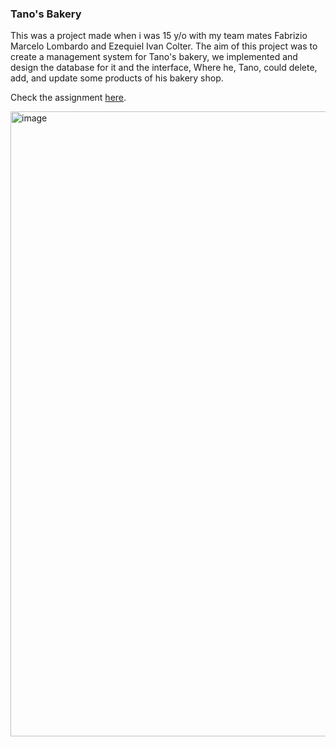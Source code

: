 <h3>Tano's Bakery</h3>

<h7>This was a project made when i was 15 y/o with my team mates Fabrizio Marcelo Lombardo and Ezequiel Ivan Colter.
The aim of this project was to create a management system for Tano's bakery, we implemented and design the database for it and the interface,
Where he, Tano, could delete, add, and update some products of his bakery shop.</h7>

<p align="left">
  Check the assignment <a href="https://docs.google.com/document/d/1I-B4176yiKnvneBJdXa1sfvtUQMJCAzrzRVE8LcR7wY/edit?tab=t.0#heading=h.2gy6wn5q09ei" target="_blank">here</a>.
</p>

<img width="667" height="1000" alt="image" src="https://github.com/user-attachments/assets/40e1eff7-28e9-4188-9a9f-d9928001342b" />

